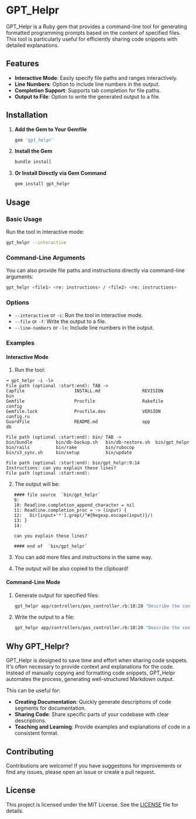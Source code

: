 # GPT_Helpr

GPT_Helpr is a Ruby gem that provides a command-line tool for generating formatted programming prompts based on the content of specified files. This tool is particularly useful for efficiently sharing code snippets with detailed explanations.

## Features

- **Interactive Mode**: Easily specify file paths and ranges interactively.
- **Line Numbers**: Option to include line numbers in the output.
- **Completion Support**: Supports tab completion for file paths.
- **Output to File**: Option to write the generated output to a file.

## Installation

1. **Add the Gem to Your Gemfile**
   ```ruby
   gem 'gpt_helpr'
   ```

2. **Install the Gem**
   ```sh
   bundle install
   ```

3. **Or Install Directly via Gem Command**
   ```sh
   gem install gpt_helpr
   ```

## Usage

### Basic Usage

Run the tool in interactive mode:
```sh
gpt_helpr --interactive
```

### Command-Line Arguments

You can also provide file paths and instructions directly via command-line arguments:
```sh
gpt_helpr <file1> <re: instructions> / <file2> <re: instructions>
```

### Options

- `--interactive` or `-i`: Run the tool in interactive mode.
- `--file` or `-f`: Write the output to a file.
- `--line-numbers` or `-ln`: Include line numbers in the output.

### Examples

#### Interactive Mode

1. Run the tool:

```
➜ gpt_helpr -i -ln
File path (optional :start:end): TAB ->
Capfile                   INSTALL.md                REVISION                  bin
Gemfile                   Procfile                  Rakefile                  config
Gemfile.lock              Procfile.dev              VERSION                   config.ru
Guardfile                 README.md                 app                       db

File path (optional :start:end): bin/ TAB ->
bin/bundle         bin/db-backup.sh   bin/db-restore.sh  bin/gpt_helpr         bin/rails          bin/rake           bin/rubocop        bin/s3_sync.sh     bin/setup          bin/update

File path (optional :start:end): bin/gpt_helpr:9:14
Instructions: can you explain these lines?
File path (optional :start:end):
```

2. The output will be:
```
   #### file source  `bin/gpt_helpr`
   9:
   10: Readline.completion_append_character = nil
   11: Readline.completion_proc = -> (input) {
   12:   Dir[input+'*'].grep(/^#{Regexp.escape(input)}/)
   13: }
   14:

   can you explain these lines?

   #### end of  `bin/gpt_helpr`
```
3. You can add more files and instructions in the same way.

4. The output will be also copied to the clipboard!

#### Command-Line Mode

1. Generate output for specified files:
   ```sh
   gpt_helpr app/controllers/pos_controller.rb:10:20 "Describe the controller logic" / app/views/pos/index.html.erb "Explain the view template"
   ```

2. Write the output to a file:
   ```sh
   gpt_helpr app/controllers/pos_controller.rb:10:20 "Describe the controller logic" / app/views/pos/index.html.erb "Explain the view template" --file
   ```

## Why GPT_Helpr?

GPT_Helpr is designed to save time and effort when sharing code snippets. It's often necessary to provide context and explanations for the code. Instead of manually copying and formatting code snippets, GPT_Helpr automates the process, generating well-structured Markdown output.

This can be useful for:

- **Creating Documentation**: Quickly generate descriptions of code segments for documentation.
- **Sharing Code**: Share specific parts of your codebase with clear descriptions.
- **Teaching and Learning**: Provide examples and explanations of code in a consistent format.

## Contributing

Contributions are welcome! If you have suggestions for improvements or find any issues, please open an issue or create a pull request.

## License

This project is licensed under the MIT License. See the [LICENSE](LICENSE) file for details.